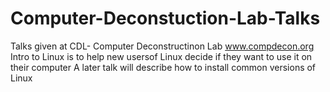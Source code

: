 # Computer-Deconstuction-Lab-Talks
Talks given at CDL- Computer Deconstructinon Lab   www.compdecon.org
Intro to Linux is to help new usersof Linux decide if they want to use it on their computer
A later talk will describe how to install common versions of Linux
